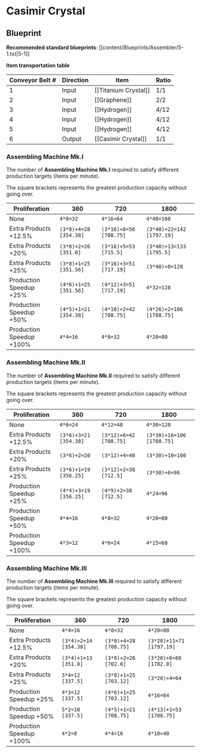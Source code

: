 # Casimir Crystal

## Blueprint

**Recommended standard blueprints**: [[content/Blueprints/Assembler/5-1.txt|5-1]]

**Item transportation table**

| Conveyor Belt # | Direction | Item                 | Ratio |
| --------------- | --------- | -------------------- | ----- |
| 1               | Input     | [[Titanium Crystal]] | 1/1   |
| 2               | Input     | [[Graphene]]         | 2/2   |
| 3               | Input     | [[Hydrogen]]         | 4/12  |
| 4               | Input     | [[Hydrogen]]         | 4/12  |
| 5               | Input     | [[Hydrogen]]         | 4/12  |
| 6               | Output    | [[Casimir Crystal]]  | 1/1   |

### Assembling Machine Mk.I

The number of **Assembling Machine Mk.I** required to satisfy different production targets (items per minute).

The square brackets represents the greatest production capacity without going over.

| Proliferation            | 360                   | 720                    | 1800                      |
| ------------------------ | --------------------- | ---------------------- | ------------------------- |
| None                     | `4*8=32`              | `4*16=64`              | `4*40=160`                |
| Extra Products +12.5%    | `(3*8)+4=28 [354.38]` | `(3*16)+8=56 [708.75]` | `(3*40)+22=142 [1797.19]` |
| Extra Products +20%      | `(3*8)+2=26 [351.0]`  | `(3*16)+5=53 [715.5]`  | `(3*40)+13=133 [1795.5]`  |
| Extra Products +25%      | `(3*8)+1=25 [351.56]` | `(3*16)+3=51 [717.19]` | `(3*40)+8=128`            |
| Production Speedup +25%  | `(4*6)+1=25 [351.56]` | `(4*12)+3=51 [717.19]` | `4*32=128`                |
| Production Speedup +50%  | `(4*5)+1=21 [354.38]` | `(4*10)+2=42 [708.75]` | `(4*26)+2=106 [1788.75]`  |
| Production Speedup +100% | `4*4=16`              | `4*8=32`               | `4*20=80`                 |

### Assembling Machine Mk.II

The number of **Assembling Machine Mk.II** required to satisfy different production targets (items per minute).

The square brackets represents the greatest production capacity without going over.

| Proliferation            | 360                   | 720                    | 1800                      |
| ------------------------ | --------------------- | ---------------------- | ------------------------- |
| None                     | `4*6=24`              | `4*12=48`              | `4*30=120`                |
| Extra Products +12.5%    | `(3*6)+3=21 [354.38]` | `(3*12)+6=42 [708.75]` | `(3*30)+16=106 [1788.75]` |
| Extra Products +20%      | `(3*6)+2=20`          | `(3*12)+4=40`          | `(3*30)+10=100`           |
| Extra Products +25%      | `(3*6)+1=19 [356.25]` | `(3*12)+2=38 [712.5]`  | `(3*30)+6=96`             |
| Production Speedup +25%  | `(4*4)+3=19 [356.25]` | `(4*9)+2=38 [712.5]`   | `4*24=96`                 |
| Production Speedup +50%  | `4*4=16`              | `4*8=32`               | `4*20=80`                 |
| Production Speedup +100% | `4*3=12`              | `4*6=24`               | `4*15=60`                 |

### Assembling Machine Mk.III

The number of **Assembling Machine Mk.III** required to satisfy different production targets (items per minute).

The square brackets represents the greatest production capacity without going over.

| Proliferation            | 360                   | 720                   | 1800                     |
| ------------------------ | --------------------- | --------------------- | ------------------------ |
| None                     | `4*4=16`              | `4*8=32`              | `4*20=80`                |
| Extra Products +12.5%    | `(3*4)+2=14 [354.38]` | `(3*8)+4=28 [708.75]` | `(3*20)+11=71 [1797.19]` |
| Extra Products +20%      | `(3*4)+1=13 [351.0]`  | `(3*8)+2=26 [702.0]`  | `(3*20)+6=66 [1782.0]`   |
| Extra Products +25%      | `3*4=12 [337.5]`      | `(3*8)+1=25 [703.12]` | `(3*20)+4=64`            |
| Production Speedup +25%  | `4*3=12 [337.5]`      | `(4*6)+1=25 [703.12]` | `4*16=64`                |
| Production Speedup +50%  | `5*2=10 [337.5]`      | `(4*5)+1=21 [708.75]` | `(4*13)+1=53 [1788.75]`  |
| Production Speedup +100% | `4*2=8`               | `4*4=16`              | `4*10=40`                |

